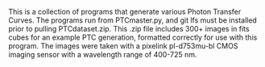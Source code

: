 This is a collection of programs that generate various Photon Transfer Curves. The programs run from PTCmaster.py, and git lfs must be installed prior to pulling PTCdataset.zip. This .zip file includes 300+ images in fits cubes for an example PTC generation, formatted correctly for use with this program. The images were taken with a pixelink pl-d753mu-bl CMOS imaging sensor with a wavelength range of 400-725 nm.
